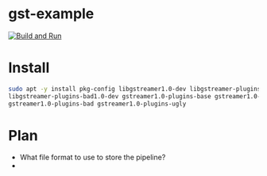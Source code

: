 # gst-example

[![Build and Run](https://github.com/shalex88/gst-example/actions/workflows/build.yaml/badge.svg)](https://github.com/shalex88/gst-example/actions/workflows/build.yaml)

# Install

```bash
sudo apt -y install pkg-config libgstreamer1.0-dev libgstreamer-plugins-base1.0-dev \
libgstreamer-plugins-bad1.0-dev gstreamer1.0-plugins-base gstreamer1.0-plugins-good \
gstreamer1.0-plugins-bad gstreamer1.0-plugins-ugly
``` 

# Plan

* What file format to use to store the pipeline?
* 